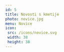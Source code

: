```yaml
---
id: 5
title: Novosti s kmetije
photo: novice.jpg
menu: Novice
icon:
 src: /icons/novice.svg
 width: 38
 height: 38
---
```


